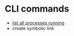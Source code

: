 # CLI commands
- [list all processes running](https://gist.github.com/3fa57243dbfbdfb422555b28c89ab650)
- create symbolic link

